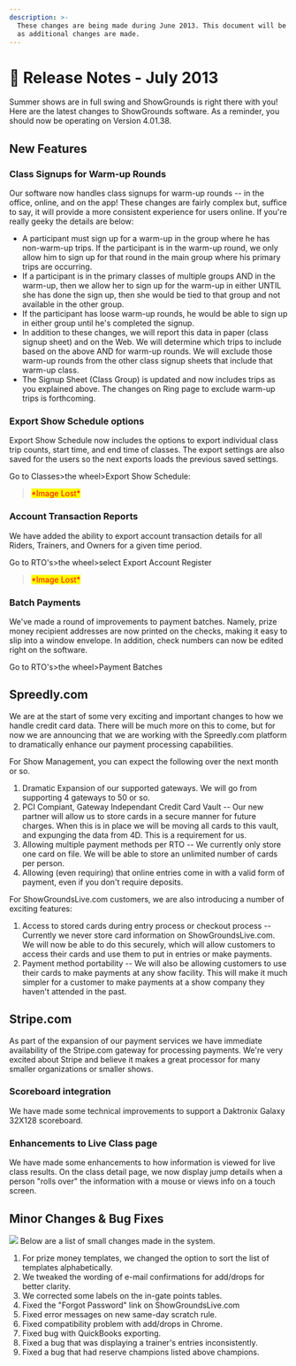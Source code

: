```yaml
---
description: >-
  These changes are being made during June 2013. This document will be updated
  as additional changes are made.
---
```


# 📓 Release Notes - July 2013

Summer shows are in full swing and ShowGrounds is right there with you! Here are the latest changes to ShowGrounds software. As a reminder, you should now be operating on Version 4.01.38.

## New Features

### **Class Signups for Warm-up Rounds**

Our software now handles class signups for warm-up rounds -- in the office, online, and on the app! These changes are fairly complex but, suffice to say, it will provide a more consistent experience for users online.   If you're really geeky the details are below:

* A participant must sign up for a warm-up in the group where he has non-warm-up trips. If the participant is in the warm-up round, we only allow him to sign up for that round in the main group where his primary trips are occurring.
* If a participant is in the primary classes of multiple groups AND in the warm-up, then we allow her to sign up for the warm-up in either UNTIL she has done the sign up, then she would be tied to that group and not available in the other group.
* If the participant has loose warm-up rounds, he would be able to sign up in either group until he's completed the signup.
* In addition to these changes, we will report this data in paper (class signup sheet) and on the Web. We will determine which trips to include based on the above AND for warm-up rounds. We will exclude those warm-up rounds from the other class signup sheets that include that warm-up class.
* The Signup Sheet (Class Group) is updated and now includes trips as you explained above. The changes on Ring page to exclude warm-up trips is forthcoming.

### Export Show Schedule options

Export Show Schedule now includes the options to export individual class trip counts, start time, and end time of classes. The export settings are also saved for the users so the next exports loads the previous saved settings.

Go to Classes>the wheel>Export Show Schedule:

> <mark style="color:red;">\*Image Lost\*</mark>

### **Account Transaction Reports**

We have added the ability to export account transaction details for all Riders, Trainers, and Owners for a given time period.

Go to RTO's>the wheel>select Export Account Register

> <mark style="color:red;">\*Image Lost\*</mark>

### Batch Payments

We've made a round of improvements to payment batches. Namely, prize money recipient addresses are now printed on the checks, making it easy to slip into a window envelope. In addition, check numbers can now be edited right on the software.

Go to RTO's>the wheel>Payment Batches

## Spreedly.com

We are at the start of some very exciting and important changes to how we handle credit card data. There will be much more on this to come, but for now we are announcing that we are working with the Spreedly.com platform to dramatically enhance our payment processing capabilities.

For Show Management, you can expect the following over the next month or so.

1. Dramatic Expansion of our supported gateways. We will go from supporting 4 gateways to 50 or so.
2. PCI Compiant, Gateway Independant Credit Card Vault -- Our new partner will allow us to store cards in a secure manner for future charges. When this is in place we will be moving all cards to this vault, and expunging the data from 4D. This is a requirement for us.
3. Allowing multiple payment methods per RTO -- We currently only store one card on file. We will be able to store an unlimited number of cards per person.
4. Allowing (even requiring) that online entries come in with a valid form of payment, even if you don't require deposits.

For ShowGroundsLive.com customers, we are also introducing a number of exciting features:

1. Access to stored cards during entry process or checkout process -- Currently we never store card information on ShowGroundsLive.com. We will now be able to do this securely, which will allow customers to access their cards and use them to put in entries or make payments.
2. Payment method portability -- We will also be allowing customers to use their cards to make payments at any show facility. This will make it much simpler for a customer to make payments at a show company they haven't attended in the past.

## Stripe.com

As part of the expansion of our payment services we have immediate availability of the Stripe.com gateway for processing payments. We're very excited about Stripe and believe it makes a great processor for many smaller organizations or smaller shows.

### Scoreboard integration

We have made some technical improvements to support a Daktronix Galaxy 32X128 scoreboard.

### Enhancements to Live Class page

We have made some enhancements to how information is viewed for live class results. On the class detail page, we now display jump details when a person "rolls over" the information with a mouse or views info on a touch screen.

## Minor Changes & Bug Fixes

![](https://d19cgyi5s8w5eh.cloudfront.net/img/e92c1dceec86fc7aa88d024d4066d53a738b6062) Below are a list of small changes made in the system.

1. For prize money templates, we changed the option to sort the list of templates alphabetically.
2. We tweaked the wording of e-mail confirmations for add/drops for better clarity.
3. We corrected some labels on the in-gate points tables.
4. Fixed the "Forgot Password" link on ShowGroundsLive.com
5. Fixed error messages on new same-day scratch rule.
6. Fixed compatibility problem with add/drops in Chrome.
7. Fixed bug with QuickBooks exporting.
8. Fixed a bug that was displaying a trainer's entries inconsistently.
9. Fixed a bug that had reserve champions listed above champions.
